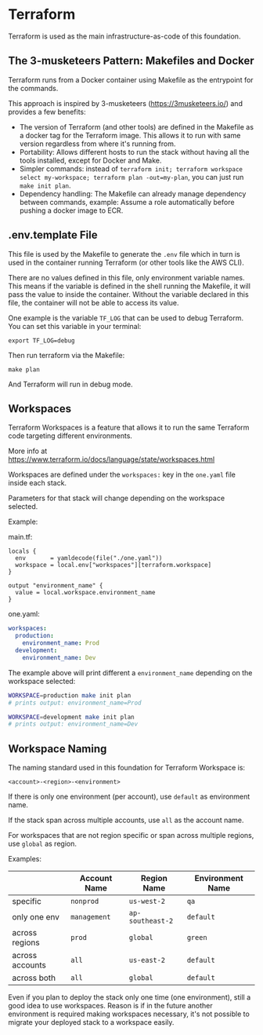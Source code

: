 # Terraform

Terraform is used as the main infrastructure-as-code of this foundation.

## The 3-musketeers Pattern: Makefiles and Docker

Terraform runs from a Docker container using Makefile as the entrypoint for the commands.

This approach is inspired by 3-musketeers (https://3musketeers.io/) and provides a few benefits:

* The version of Terraform (and other tools) are defined in the Makefile as a docker tag for the Terraform image. This allows it to run with same version regardless from where it's running from.
* Portability: Allows different hosts to run the stack without having all the tools installed, except for Docker and Make.
* Simpler commands: instead of `terraform init; terraform workspace select my-workspace; terraform plan -out=my-plan`, you can just run `make init plan`.
* Dependency handling: The Makefile can already manage dependency between commands, example: Assume a role automatically before pushing a docker image to ECR.

## .env.template File

This file is used by the Makefile to generate the `.env` file which in turn is used in the container running Terraform (or other tools like the AWS CLI).

There are no values defined in this file, only environment variable names. This means if the variable is defined in the shell running the Makefile, it will pass the value to inside the container. Without the variable declared in this file, the container will not be able to access its value.

One example is the variable `TF_LOG` that can be used to debug Terraform. You can set this variable in your terminal:
```
export TF_LOG=debug
```
Then run terraform via the Makefile:
```
make plan
```
And Terraform will run in debug mode.

## Workspaces

Terraform Workspaces is a feature that allows it to run the same Terraform code targeting different environments.

More info at https://www.terraform.io/docs/language/state/workspaces.html

Workspaces are defined under the `workspaces:` key in the `one.yaml` file inside each stack.

Parameters for that stack will change depending on the workspace selected.

Example:

main.tf:
```hcl
locals {
  env       = yamldecode(file("./one.yaml"))
  workspace = local.env["workspaces"][terraform.workspace]
}

output "environment_name" {
  value = local.workspace.environment_name
}
```

one.yaml:
```yaml
workspaces:
  production:
    environment_name: Prod
  development:
    environment_name: Dev
```

The example above will print different a `environment_name` depending on the workspace selected:
```bash
WORKSPACE=production make init plan
# prints output: environment_name=Prod

WORKSPACE=development make init plan
# prints output: environment_name=Dev
```

## Workspace Naming

The naming standard used in this foundation for Terraform Workspace is:

`<account>-<region>-<environment>`

If there is only one environment (per account), use `default` as environment name.

If the stack span across multiple accounts, use `all` as the account name.

For workspaces that are not region specific or span across multiple regions, use `global` as region.

Examples:

|                 | Account Name | Region Name      | Environment Name |
| --------------- | ------------ | ---------------- | ---------------- |
| specific        | `nonprod`    | `us-west-2`      | `qa`             |
| only one env    | `management` | `ap-southeast-2` | `default`        |
| across regions  | `prod`       | `global`         | `green`          |
| across accounts | `all`        | `us-east-2`      | `default`        |
| across both     | `all`        | `global`         | `default`        |

Even if you plan to deploy the stack only one time (one environment), still a good idea to use workspaces. Reason is if in the future another environment is required making workspaces necessary, it's not possible to migrate your deployed stack to a workspace easily.